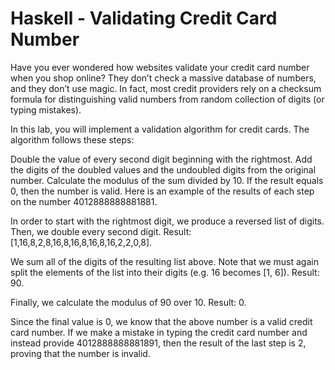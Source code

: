 # Haskell - Validating Credit Card Number
Have you ever wondered how websites validate your credit card number when you shop online? They don’t check a massive database of numbers, and they don’t use magic. In fact, most credit providers rely on a checksum formula for distinguishing valid numbers from random collection of digits (or typing mistakes).

In this lab, you will implement a validation algorithm for credit cards. The algorithm follows these steps:

Double the value of every second digit beginning with the rightmost.
Add the digits of the doubled values and the undoubled digits from the original number.
Calculate the modulus of the sum divided by 10.
If the result equals 0, then the number is valid. Here is an example of the results of each step on the number 4012888888881881.

In order to start with the rightmost digit, we produce a reversed list of digits. Then, we double every second digit. 
Result: [1,16,8,2,8,16,8,16,8,16,8,16,2,2,0,8].

We sum all of the digits of the resulting list above. Note that we must again split the elements of the list into their digits (e.g. 16 becomes [1, 6]).
Result: 90.

Finally, we calculate the modulus of 90 over 10.
Result: 0.

Since the final value is 0, we know that the above number is a valid credit card number. If we make a mistake in typing the credit card number and instead provide 4012888888881891, then the result of the last step is 2, proving that the number is invalid.
